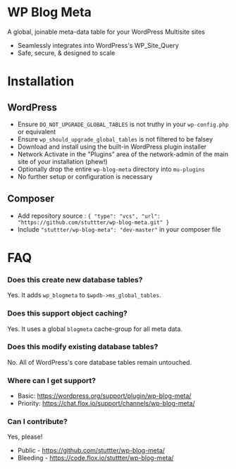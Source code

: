 # WP Blog Meta

A global, joinable meta-data table for your WordPress Multisite sites

* Seamlessly integrates into WordPress's WP_Site_Query
* Safe, secure, & designed to scale

# Installation

## WordPress

* Ensure `DO_NOT_UPGRADE_GLOBAL_TABLES` is not truthy in your `wp-config.php` or equivalent
* Ensure `wp_should_upgrade_global_tables` is not filtered to be falsey
* Download and install using the built-in WordPress plugin installer
* Network Activate in the "Plugins" area of the network-admin of the main site of your installation (phew!)
* Optionally drop the entire `wp-blog-meta` directory into `mu-plugins`
* No further setup or configuration is necessary

## Composer

* Add repository source : `{ "type": "vcs", "url": "https://github.com/stuttter/wp-blog-meta.git" }`
* Include `"stuttter/wp-blog-meta": "dev-master"` in your composer file

# FAQ

### Does this create new database tables?

Yes. It adds `wp_blogmeta` to `$wpdb->ms_global_tables`.

### Does this support object caching?

Yes. It uses a global `blogmeta` cache-group for all meta data.

### Does this modify existing database tables?

No. All of WordPress's core database tables remain untouched.

### Where can I get support?

* Basic: https://wordpress.org/support/plugin/wp-blog-meta/
* Priority: https://chat.flox.io/support/channels/wp-blog-meta/

### Can I contribute?

Yes, please!

* Public - https://github.com/stuttter/wp-blog-meta/
* Bleeding - https://code.flox.io/stuttter/wp-blog-meta/
